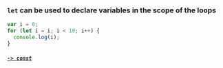 ### `let` can be used to declare variables in the scope of the loops

```JavaScript
var i = 0;
for (let i = i; i < 10; i++) {
  console.log(i);
}
```
##### [`-> const`](const.md)
